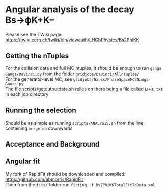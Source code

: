 # Angular analysis of the decay Bs→ϕK+K−

Please see the TWiki page:  
https://twiki.cern.ch/twiki/bin/viewauth/LHCbPhysics/Bs2PhiKK

## Getting the nTuples
For the collision data and full MC ntuples, it should be enough to run `ganga Ganga-DaVinci.py` from the folder `gridjobs/DaVinci/AllnTuples/`  
For the generator-level MC, see `gridjobs/Gauss/PhaseSpaceMC/Ganga-Gauss.py`  
The file scripts/getoutputdata.sh relies on there being a file called `LFNs.txt` in each job directory
## Running the selection
Should be as simple as running `scripts/ANALYSIS.sh` from the line containing `merge.sh` downwards
## Acceptance and Background
## Angular fit
My fork of RapidFit should be downloaded and compiled:  
https://github.com/abmorris/RapidFit  
Then from the `fits/` folder run `fitting -f Bs2PhiKKTotalFitToData.xml`
